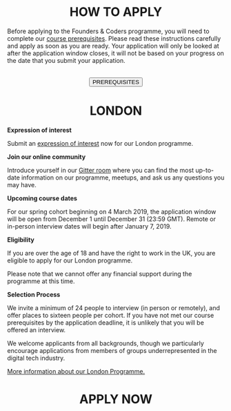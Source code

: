 <h1 align='center'>HOW TO APPLY</h1>

Before applying to the Founders & Coders programme, you will need to complete our [course prerequisites](https://foundersandcoders.com/apply/prerequisites/). Please read these instructions carefully and apply as soon as you are ready. Your application will only be looked at after the application window closes, it will not be based on your progress on the date that you submit your application.
<br>
<br>
<div align='center'><a href="/apply/prerequisites"><button class="button-three">PREREQUISITES</button></a></div>

<h1 align='center'>LONDON</h1>

**Expression of interest**

Submit an [expression of interest](https://docs.google.com/forms/d/e/1FAIpQLSepdNxKsrMjhfnbdkzKUgNpeWFmp8WLyiqTe_UY10TsPpFOEQ/viewform) now for our London programme.

**Join our online community**

Introduce yourself in our [Gitter room](https://gitter.im/codingforeveryone/london) where you can find the most up-to-date information on our programme, meetups, and ask us any questions you may have.

**Upcoming course dates**

For our spring cohort beginning on 4 March 2019, the application window will be open from December 1 until December 31 (23:59 GMT). Remote or in-person interview dates will begin after January 7, 2019.

**Eligibility**

If you are over the age of 18 and have the right to work in the UK, you are eligible to apply for our London programme.

Please note that we cannot offer any financial support during the programme at this time.

**Selection Process**

We invite a minimum of 24 people to interview (in person or remotely), and offer places to sixteen people per cohort. If you have not met our course prerequisites by the application deadline, it is unlikely that you will be offered an interview.

We welcome applicants from all backgrounds, though we particularly encourage applications from members of groups underrepresented in the digital tech industry.

[More information about our London Programme.](https://foundersandcoders.com/programme/course-information/london)

<h1 align='center'>APPLY NOW</h1>
